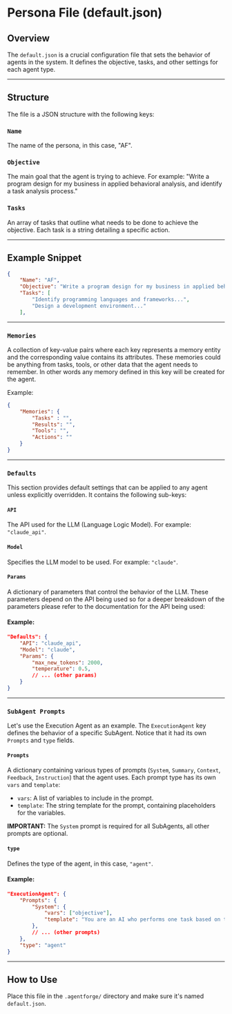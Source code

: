 # Persona File (default.json)

## Overview

The `default.json` is a crucial configuration file that sets the behavior of agents in the system. It defines the objective, tasks, and other settings for each agent type.

---

## Structure

The file is a JSON structure with the following keys:

### `Name`

The name of the persona, in this case, "AF".

### `Objective`

The main goal that the agent is trying to achieve. For example: "Write a program design for my business in applied behavioral analysis, and identify a task analysis process."

### `Tasks`

An array of tasks that outline what needs to be done to achieve the objective. Each task is a string detailing a specific action.

---

## Example Snippet

```json
{
    "Name": "AF",
    "Objective": "Write a program design for my business in applied behavioral analysis...",
    "Tasks": [
        "Identify programming languages and frameworks...",
        "Design a development environment..."
    ],
```

---

### `Memories`

A collection of key-value pairs where each key represents a memory entity and the corresponding value contains its attributes. These memories could be anything from tasks, tools, or other data that the agent needs to remember. In other words any memory defined in this key will be created for the agent.

Example:

```json
{
    "Memories": {
        "Tasks" : "",
        "Results": "",
        "Tools": "",
        "Actions": ""
    }
}
```

---

### `Defaults`

This section provides default settings that can be applied to any agent unless explicitly overridden. It contains the following sub-keys:

#### `API`

The API used for the LLM (Language Logic Model). For example: `"claude_api"`.

#### `Model`

Specifies the LLM model to be used. For example: `"claude"`.

#### `Params`

A dictionary of parameters that control the behavior of the LLM. These parameters depend on the API being used so for a deeper breakdown of the parameters please refer to the documentation for the API being used:

#### Example:

```json
"Defaults": {
    "API": "claude_api",
    "Model": "claude",
    "Params": {
        "max_new_tokens": 2000,
        "temperature": 0.5,
        // ... (other params)
    }
}
```

---

### `SubAgent Prompts`

Let's use the Execution Agent as an example. The `ExecutionAgent` key defines the behavior of a specific SubAgent. Notice that it had its own `Prompts` and `type` fields. 

#### `Prompts`

A dictionary containing various types of prompts (`System`, `Summary`, `Context`, `Feedback`, `Instruction`) that the agent uses. Each prompt type has its own `vars` and `template`:

- `vars`: A list of variables to include in the prompt.
- `template`: The string template for the prompt, containing placeholders for the variables.

**IMPORTANT:** The `System` prompt is required for all SubAgents, all other prompts are optional.

#### `type`

Defines the type of the agent, in this case, `"agent"`.

#### Example:

```json
"ExecutionAgent": {
    "Prompts": {
        "System": {
            "vars": ["objective"],
            "template": "You are an AI who performs one task based on the following objective: {objective}\\n\\n"
        },
        // ... (other prompts)
    },
    "type": "agent"
}
```

---

## How to Use

Place this file in the `.agentforge/` directory and make sure it's named `default.json`.
